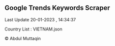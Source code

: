 

## Google Trends Keywords Scraper 
 
Last Update 20-01-2023 , 14:34:37

Country List :
VIETNAM.json



© Abdul Muttaqin 
